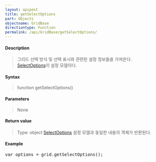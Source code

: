 ```yaml
---
layout: apipost
title: getSelectOptions
part: Objects
objectname: GridBase
directiontype: Function
permalink: /api/GridBase/getSelectOptions/
---
```



#### Description

> 그리드 선택 방식 및 선택 표시와 관련된 설정 정보들을 가져온다. [SelectOptions](/api/GridBase/)이 설정 모델이다.

#### Syntax

> function getSelectOptions()

#### Parameters

> None

#### Return value

> Type: object
> [SelectOptions](/api/GridBase/) 설정 모델과 동일한 내용의 객체가 반환된다.

#### Example

<pre class="prettyprint">
var options = grid.getSelectOptions();
</pre>

